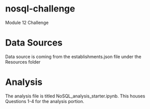 # nosql-challenge
Module 12 Challenge

# Data Sources
Data source is coming from the establishments.json file under the Resources folder

# Analysis
The analysis file is titled NoSQL_analysis_starter.ipynb. This houses Questions 1-4 for the analysis portion.
